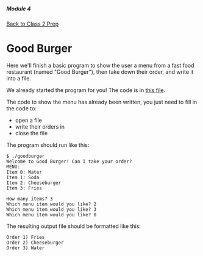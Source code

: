 ##### Module 4
[Back to Class 2 Prep](../../class2-prep#files-hex)

# Good Burger

Here we'll finish a basic program to show the user a menu from a fast food restaurant (named "Good Burger"), then take down their order, and write it into a file.

We already started the program for you!  The code is in [this file](./goodburger.html).

The code to show the menu has already been written, you just need to fill in the code to:
- open a file
- write their orders in
- close the file

The program should run like this:
```nohighlight
$ ./goodburger
Welcome to Good Burger! Can I take your order?
MENU:
Item 0: Water
Item 1: Soda
Item 2: Cheeseburger
Item 3: Fries

How many items? 3
Which menu item would you like? 2
Which menu item would you like? 3
Which menu item would you like? 0
```

The resulting output file should be formatted like this:
```nohighlight
Order 1) Fries
Order 2) Cheeseburger
Order 3) Water
```

